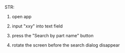 STR:

1. open app

2. input "xxy" into text field

3. press the "Search by part name" button

4. rotate the screen before the search dialog disappear
